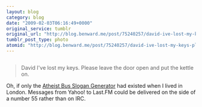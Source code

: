 ```yaml
---
layout: blog
category: blog
date: "2009-02-03T06:16:49+0000"
original_service: tumblr
original_url: "http://blog.benward.me/post/75240257/david-ive-lost-my-keys-please-leave-the-door"
tumblr_post_type: photo
atomid: "http://blog.benward.me/post/75240257/david-ive-lost-my-keys-please-leave-the-door"
---
```

<figure class="photo">
  <img src="http://benward.me/res/tumblr/media/75240257/0.jpg" alt="">
</figure>

> David I've lost my keys. Please leave the door open and put the kettle on.

Oh, if only the [Atheist Bus Slogan Generator](http://ruletheweb.co.uk/b3ta/bus) had existed when I lived in London. Messages from Yahoo! to Last.FM could be delivered on the side of a number 55 rather than on IRC.